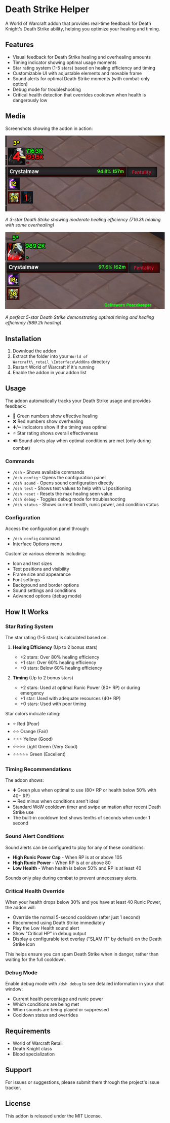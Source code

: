 # Death Strike Helper

A World of Warcraft addon that provides real-time feedback for Death Knight's Death Strike ability, helping you optimize your healing and timing.

## Features

- Visual feedback for Death Strike healing and overhealing amounts
- Timing indicator showing optimal usage moments
- Star rating system (1-5 stars) based on healing efficiency and timing
- Customizable UI with adjustable elements and movable frame
- Sound alerts for optimal Death Strike moments (with combat-only option)
- Debug mode for troubleshooting
- Critical health detection that overrides cooldown when health is dangerously low

## Media

Screenshots showing the addon in action:

![3-Star Death Strike Example](./Media/image-3star.png)

*A 3-star Death Strike showing moderate healing efficiency (716.3k healing with some overhealing)*

![5-Star Death Strike Example](./Media/image-5star.png)

*A perfect 5-star Death Strike demonstrating optimal timing and healing efficiency (989.2k healing)*

## Installation

1. Download the addon
2. Extract the folder into your `World of Warcraft\_retail_\Interface\AddOns` directory
3. Restart World of Warcraft if it's running
4. Enable the addon in your addon list

## Usage

The addon automatically tracks your Death Strike usage and provides feedback:
- 💚 Green numbers show effective healing
- ❌ Red numbers show overhealing
- ➕/➖ indicators show if the timing was optimal
- ⭐ Star rating shows overall effectiveness
- 🔊 Sound alerts play when optimal conditions are met (only during combat)

### Commands

- `/dsh` - Shows available commands
- `/dsh config` - Opens the configuration panel
- `/dsh sound` - Opens sound configuration directly
- `/dsh test` - Shows test values to help with UI positioning
- `/dsh reset` - Resets the max healing seen value
- `/dsh debug` - Toggles debug mode for troubleshooting
- `/dsh status` - Shows current health, runic power, and condition status

### Configuration

Access the configuration panel through:
- `/dsh config` command
- Interface Options menu

Customize various elements including:
- Icon and text sizes
- Text positions and visibility
- Frame size and appearance
- Font settings
- Background and border options
- Sound settings and conditions
- Advanced options (debug mode)

## How It Works

### Star Rating System

The star rating (1-5 stars) is calculated based on:

1. **Healing Efficiency** (Up to 2 bonus stars)
   - +2 stars: Over 80% healing efficiency
   - +1 star: Over 60% healing efficiency
   - +0 stars: Below 60% healing efficiency

2. **Timing** (Up to 2 bonus stars)
   - +2 stars: Used at optimal Runic Power (80+ RP) or during emergency
   - +1 star: Used with adequate resources (40+ RP)
   - +0 stars: Used with poor timing

Star colors indicate rating:
- ⭐ Red (Poor)
- ⭐⭐ Orange (Fair)
- ⭐⭐⭐ Yellow (Good)
- ⭐⭐⭐⭐ Light Green (Very Good)
- ⭐⭐⭐⭐⭐ Green (Excellent)

### Timing Recommendations

The addon shows:
- ➕ Green plus when optimal to use (80+ RP or health below 50% with 40+ RP)
- ➖ Red minus when conditions aren't ideal
- Standard WoW cooldown timer and swipe animation after recent Death Strike use
- The built-in cooldown text shows tenths of seconds when under 1 second

### Sound Alert Conditions

Sound alerts can be configured to play for any of these conditions:
- **High Runic Power Cap** - When RP is at or above 105
- **High Runic Power** - When RP is at or above 80
- **Low Health** - When health is below 50% and RP is at least 40

Sounds only play during combat to prevent unnecessary alerts.

### Critical Health Override

When your health drops below 30% and you have at least 40 Runic Power, the addon will:
- Override the normal 5-second cooldown (after just 1 second)
- Recommend using Death Strike immediately
- Play the Low Health sound alert
- Show "Critical HP" in debug output
- Display a configurable text overlay ("SLAM IT" by default) on the Death Strike icon

This helps ensure you can spam Death Strike when in danger, rather than waiting for the full cooldown.

### Debug Mode

Enable debug mode with `/dsh debug` to see detailed information in your chat window:
- Current health percentage and runic power
- Which conditions are being met
- When sounds are being played or suppressed
- Cooldown status and overrides

## Requirements

- World of Warcraft Retail
- Death Knight class
- Blood specialization

## Support

For issues or suggestions, please submit them through the project's issue tracker.

## License

This addon is released under the MIT License. 